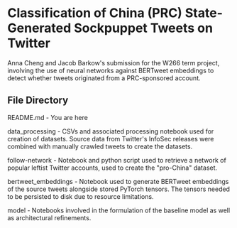 # **Classification of China (PRC) State-Generated Sockpuppet Tweets on Twitter**
Anna Cheng and Jacob Barkow's submission for the W266 term project, involving the use of neural networks against BERTweet embeddings to detect whether tweets originated from a PRC-sponsored account.

## File Directory
README.md - You are here

data_processing - CSVs and associated processing notebook used for creation of datasets. Source data from Twitter's InfoSec releases were combined with manually crawled tweets to create the datasets.

follow-network - Notebook and python script used to retrieve a network of popular leftist Twitter accounts, used to create the "pro-China" dataset.

bertweet_embeddings - Notebook used to generate BERTweet embeddings of the source tweets alongside stored PyTorch tensors. The tensors needed to be persisted to disk due to resource limitations.

model - Notebooks involved in the formulation of the baseline model as well as architectural refinements.
